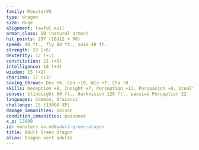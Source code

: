 ```yaml
---
family: MonsterVO
type: dragon
size: Huge
alignment: lawful evil
armor_class: 19 (natural armor)
hit_points: 207 (18d12 + 90)
speed: 40 ft., fly 80 ft., swim 40 ft.
strength: 23 (+6)
dexterity: 12 (+1)
constitution: 21 (+5)
intelligence: 18 (+4)
wisdom: 15 (+2)
charisma: 17 (+3)
saving_throws: Dex +6, Con +10, Wis +7, Cha +8
skills: Deception +8, Insight +7, Perception +12, Persuasion +8, Stealth +6
senses: blindsight 60 ft., darkvision 120 ft., passive Perception 22
languages: Common, Draconic
challenge: 15 (13000 XP)
damage_immunities: poison
condition_immunities: poisoned
x_p: 13000
id: monsters_vo.md#adult-green-dragon
title: Adult Green Dragon
alias: Dragon vert adulte
---
```


